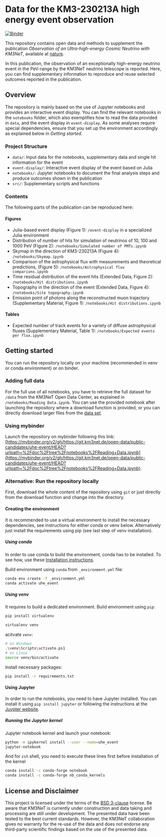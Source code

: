 # Data for the KM3-230213A high energy event observation

[![Binder](https://mybinder.org/badge_logo.svg)](https://mybinder.org/v2/git/https%3A%2F%2Fgit.km3net.de%2Fopen-data%2Fpublic-candidates%2Fvhe-event/HEAD?urlpath=%2Fdoc%2Ftree%2Fnotebooks%2FReading+Data.ipynb)

This repository contains open data and methods to supplement the publication *Observation of an Ultra-high-energy Cosmic Neutrino with KM3NeT*, available at [nature](https://www.nature.com/articles/s41586-024-08543-1).

In this publication, the observation of an exceptionally high-energy neutrino event in the PeV-range by the KM3NeT neutrino telescope is reported. Here, you can find supplementary information to reproduce and reuse selected outcomes reported in the publication.

## Overview

The repository is mainly based on the use of Jupyter notebooks and provides an interactive event display. You can find the relevant notebooks in the `notebooks` folder, which also exemplifies how to read the data provided in `data`, and the event display in `event-display`. As some analyses require special dependencies, ensure that you set up the environment accordingly as explained below in *Getting started*.

### Project Structure
- `data/`: Input data for the notebooks, supplementary data and single hit information for the event
- `event-display/`: Interactive event display of the event based on Julia
- `notebooks/`: Jupyter notebooks to document the final analysis steps and produce outcomes shown in the publication
- `src/`: Supplementary scripts and functions

### Contents

The following parts of the publication can be reproduced here:

#### Figures
- Julia-based event display (Figure 1): `/event-display` in a specialized Julia environment
- Distribution of number of hits for simulation of neutrinos of 10, 100 and 1000 PeV (Figure 2): `/notebooks/Simulated number of PMTs.ipynb`
- Skymap in the direction of KM3-230213A (Figure 4): `/notebooks/Skymap.ipynb`
- Comparison of the astrophysical flux with measurements and theoretical predictions, (Figure 5): `/notebooks/Astrophysical flux comparions.ipynb`
- Time residual distribution of the event hits (Extended Data, Figure 2): `/notebooks/Hit distributions.ipynb`
- Topography in the direction of the event (Extended Data, Figure 4): `/notebooks/Site topography.ipynb`
- Emission point of photons along the reconstructed muon trajectory (Supplementary Material, Figure 1): `/notebooks/Hit distributions.ipynb`

#### Tables
- Expected number of track events for a variety of diffuse astrophysical fluxes (Supplementary Material, Table 1): `/notebooks/Expected events per flux.ipynb`

## Getting started

You can run the repository locally on your machine (recommended in venv or conda environment) or on binder.

### Adding full data

For the full use of all notebooks, you have to retrieve the full dataset for `/data` from the KM3NeT Open Data Center, as explained in `/notebooks/Reading Data.ipynb`. You can use the provided notebook after launching the repository where a download function is provided, or you can directly download larger files from the [data set](https://opendata.km3net.de/dataset.xhtml?persistentId=doi%3A10.5072%2FFK2%2FJW72C9).

### Using mybinder

Launch the repository on mybinder following this link: [https://mybinder.org/v2/gh/https://git.km3net.de/open-data/public-candidates/uhe-event/HEAD?urlpath=%2Fdoc%2Ftree%2Fnotebooks%2FReading+Data.ipynb](https://mybinder.org/v2/gh/https://git.km3net.de/open-data/public-candidates/uhe-event/HEAD?urlpath=%2Fdoc%2Ftree%2Fnotebooks%2FReading+Data.ipynb).

### Alternative: Run the repository locally

First, download the whole content of the repository using `git` or just directly from the download function and change into the directory.

#### Creating the environment

It is recommended to use a virtual environment to install the necessary dependencies, see instructions for either conda or venv below. Alternatively just install the requirements using pip (see last step of venv installation).

##### Using conda
In order to use conda to build the environment, conda has to be installed. To see how, use these [Installation instructions](https://docs.anaconda.com/free/anaconda/install/).

Build environment using `conda` from `_environment.yml` file:
```sh
conda env create -f _environment.yml
conda activate uhe_event
```

##### Using venv

It requires to build a dedicated environment.
Build environment using `pip`:
```sh
pip install virtualenv

virtualenv venv

```
acitvate `venv`:
```sh
# on Windows
.\venv\Scripts\activate.ps1
# on Linux
source venv/bin/activate
```
Install necessary packages:
```sh
pip install -r requirements.txt
```

#### Using Jupyter
In order to run the notebooks, you need to have Jupyter installed. You can install it using `pip install jupyter` or following the instructions at the [Juypter website](https://jupyter.org/install).

##### Running the Jupyter kernel

Jupyter notebook kernel and launch your notebook:
```sh
python -m ipykernel install --user --name=uhe_event
jupyter-notebook
```
And for `zsh` shell, you need to execute these lines first before installation of the kernel
```zsh
conda install -c conda-forge notebook
conda install -c conda-forge nb_conda_kernels
```

## License and Disclaimer

This project is licensed under the terms of the [BSD 3-clause](/LICENSE) license. Be aware that KM3NeT is currently under construction and data taking and processing are still under development. The presented data have been tested to the best current standards. However, the KM3NeT collaboration gives no warranty for the re-use of the data and does not endorse any third-party scientific findings based on the use of the presented data.

